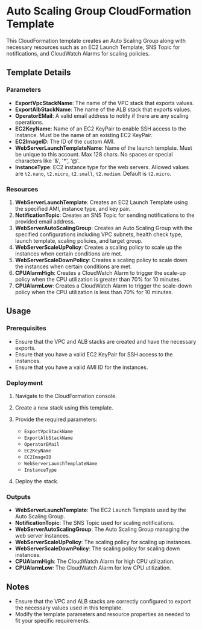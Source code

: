 # Auto Scaling Group CloudFormation Template

This CloudFormation template creates an Auto Scaling Group along with necessary resources such as an EC2 Launch Template, SNS Topic for notifications, and CloudWatch Alarms for scaling policies.

## Template Details

### Parameters

- **ExportVpcStackName**: The name of the VPC stack that exports values.
- **ExportAlbStackName**: The name of the ALB stack that exports values.
- **OperatorEMail**: A valid email address to notify if there are any scaling operations.
- **EC2KeyName**: Name of an EC2 KeyPair to enable SSH access to the instance. Must be the name of an existing EC2 KeyPair.
- **EC2ImageID**: The ID of the custom AMI.
- **WebServerLaunchTemplateName**: Name of the launch template. Must be unique to this account. Max 128 chars. No spaces or special characters like '&', '*', '@'.
- **InstanceType**: EC2 instance type for the web servers. Allowed values are `t2.nano`, `t2.micro`, `t2.small`, `t2.medium`. Default is `t2.micro`.

### Resources

1. **WebServerLaunchTemplate**: Creates an EC2 Launch Template using the specified AMI, instance type, and key pair.
2. **NotificationTopic**: Creates an SNS Topic for sending notifications to the provided email address.
3. **WebServerAutoScalingGroup**: Creates an Auto Scaling Group with the specified configurations including VPC subnets, health check type, launch template, scaling policies, and target group.
4. **WebServerScaleUpPolicy**: Creates a scaling policy to scale up the instances when certain conditions are met.
5. **WebServerScaleDownPolicy**: Creates a scaling policy to scale down the instances when certain conditions are met.
6. **CPUAlarmHigh**: Creates a CloudWatch Alarm to trigger the scale-up policy when the CPU utilization is greater than 70% for 10 minutes.
7. **CPUAlarmLow**: Creates a CloudWatch Alarm to trigger the scale-down policy when the CPU utilization is less than 70% for 10 minutes.

## Usage

### Prerequisites

- Ensure that the VPC and ALB stacks are created and have the necessary exports.
- Ensure that you have a valid EC2 KeyPair for SSH access to the instances.
- Ensure that you have a valid AMI ID for the instances.

### Deployment

1. Navigate to the CloudFormation console.
2. Create a new stack using this template.
3. Provide the required parameters:
   - `ExportVpcStackName`
   - `ExportAlbStackName`
   - `OperatorEMail`
   - `EC2KeyName`
   - `EC2ImageID`
   - `WebServerLaunchTemplateName`
   - `InstanceType`

4. Deploy the stack.

### Outputs

- **WebServerLaunchTemplate**: The EC2 Launch Template used by the Auto Scaling Group.
- **NotificationTopic**: The SNS Topic used for scaling notifications.
- **WebServerAutoScalingGroup**: The Auto Scaling Group managing the web server instances.
- **WebServerScaleUpPolicy**: The scaling policy for scaling up instances.
- **WebServerScaleDownPolicy**: The scaling policy for scaling down instances.
- **CPUAlarmHigh**: The CloudWatch Alarm for high CPU utilization.
- **CPUAlarmLow**: The CloudWatch Alarm for low CPU utilization.

## Notes

- Ensure that the VPC and ALB stacks are correctly configured to export the necessary values used in this template.
- Modify the template parameters and resource properties as needed to fit your specific requirements.
